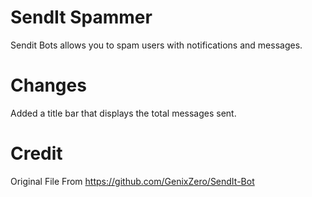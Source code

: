 # SendIt Spammer
Sendit Bots allows you to spam users with notifications and messages.

# Changes
Added a title bar that displays the total messages sent.

# Credit
Original File From https://github.com/GenixZero/SendIt-Bot
